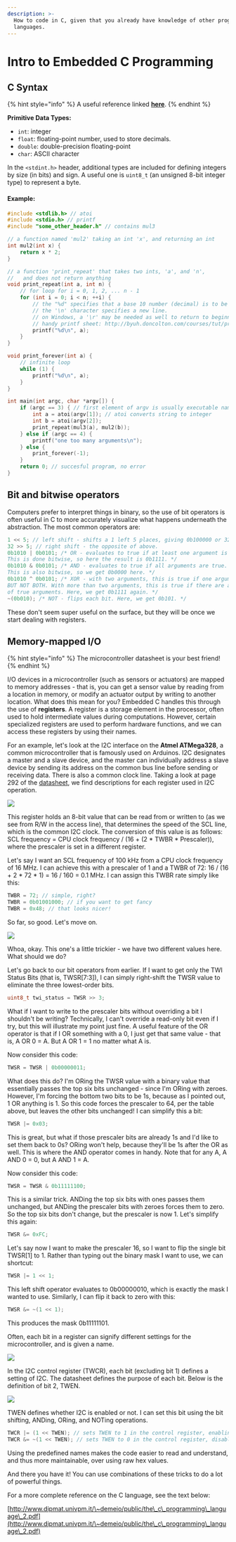 ```yaml
---
description: >-
  How to code in C, given that you already have knowledge of other programming
  languages.
---
```


# Intro to Embedded C Programming

## C Syntax

{% hint style="info" %}
A useful reference linked [**here**](https://docs.microsoft.com/en-us/cpp/c-language/c-language-reference).
{% endhint %}

**Primitive Data Types:**&#x20;

* `int`: integer
* `float`: floating-point number, used to store decimals.
* `double`: double-precision floating-point
* `char`:  ASCII character

In the `<stdint.h>` header, additional types are included for defining integers by size (in bits) and sign. A useful one is `uint8_t` (an unsigned 8-bit integer type) to represent a byte.

#### Example:

```c
#include <stdlib.h> // atoi
#include <stdio.h> // printf
#include "some_other_header.h" // contains mul3

// a function named 'mul2' taking an int 'x', and returning an int
int mul2(int x) {
    return x * 2;
}

// a function 'print_repeat' that takes two ints, 'a', and 'n',
//   and does not return anything
void print_repeat(int a, int n) {
    // for loop for i = 0, 1, 2, ... n - 1
    for (int i = 0; i < n; ++i) {
        // the "%d" specifies that a base 10 number (decimal) is to be printed there.
        // the '\n' character specifies a new line. 
        // on Windows, a '\r' may be needed as well to return to beginning of line.
        // handy printf sheet: http://byuh.doncolton.com/courses/tut/printf.pdf
        printf("%d\n", a); 
    }
}

void print_forever(int a) {
    // infinite loop
    while (1) {
        printf("%d\n", a);
    }
}

int main(int argc, char *argv[]) {
    if (argc == 3) { // first element of argv is usually executable name.
        int a = atoi(argv[1]); // atoi converts string to integer
        int b = atoi(argv[2]);
        print_repeat(mul3(a), mul2(b));
    } else if (argc == 4) {
        printf("one too many arguments\n");
    } else {
        print_forever(-1);
    }
    return 0; // succesful program, no error
}
```

## Bit and bitwise operators

Computers prefer to interpret things in binary, so the use of bit operators is often useful in C to more accurately visualize what happens underneath the abstraction. The most common operators are:

```c
1 << 5; // left shift - shifts a 1 left 5 places, giving 0b100000 or 32.
32 >> 5; // right shift - the opposite of above.
0b1010 | 0b0101; /* OR - evaluates to true if at least one argument is true. 
This is done bitwise, so here the result is 0b1111. */
0b1010 & 0b0101; /* AND - evaluates to true if all arguments are true.
This is also bitwise, so we get 0b0000 here. */
0b1010 ^ 0b0101; /* XOR - with two arguments, this is true if one argument is true, 
BUT NOT BOTH. With more than two arguments, this is true if there are an odd number
of true arguments. Here, we get 0b1111 again. */
~(0b010); /* NOT - flips each bit. Here, we get 0b101. */
```

These don't seem super useful on the surface, but they will be once we start dealing with registers.

## Memory-mapped I/O

{% hint style="info" %}
The microcontroller datasheet is your best friend!
{% endhint %}

I/O devices in a microcontroller (such as sensors or actuators) are mapped to memory addresses - that is, you can get a sensor value by reading from a location in memory, or modify an actuator output by writing to another location. What does this mean for you? Embedded C handles this through the use of **registers**. A register is a storage element in the processor, often used to hold intermediate values during computations. However, certain specialized registers are used to perform hardware functions, and we can access these registers by using their names.

For an example, let's look at the I2C interface on the **Atmel ATMega328**, a common microcontroller that is famously used on Arduinos. I2C designates a master and a slave device, and the master can individually address a slave device by sending its address on the common bus line before sending or receiving data. There is also a common clock line. Taking a look at page 292 of the [datasheet](http://ww1.microchip.com/downloads/en/DeviceDoc/Atmel-42735-8-bit-AVR-Microcontroller-ATmega328-328P\_Datasheet.pdf), we find descriptions for each register used in I2C operation.

![](<../../.gitbook/assets/image (31).png>)

This register holds an 8-bit value that can be read from or written to (as we see from R/W in the access line), that determines the speed of the SCL line, which is the common I2C clock. The conversion of this value is as follows: SCL frequency = CPU clock frequency / (16 + (2 \* TWBR \* Prescaler)), where the prescaler is set in a different register.

Let's say I want an SCL frequency of 100 kHz from a CPU clock frequency of 16 MHz. I can achieve this with a prescaler of 1 and a TWBR of 72: 16 / (16 + 2 \* 72 \* 1) = 16 / 160 = 0.1 MHz. I can assign this TWBR rate simply like this:

```c
TWBR = 72; // simple, right?
TWBR = 0b01001000; // if you want to get fancy
TWBR = 0x48; // that looks nicer!
```

So far, so good. Let's move on.

![](<../../.gitbook/assets/image (13) (1).png>)

Whoa, okay. This one's a little trickier - we have two different values here. What should we do?

Let's go back to our bit operators from earlier. If I want to get only the TWI Status Bits (that is, TWSR\[7:3]), I can simply right-shift the TWSR value to eliminate the three lowest-order bits.

```c
uint8_t twi_status = TWSR >> 3;
```

What if I want to write to the prescaler bits without overriding a bit I shouldn't be writing? Technically, I can't override a read-only bit even if I try, but this will illustrate my point just fine. A useful feature of the OR operator is that if I OR something with a 0, I just get that same value - that is, A OR 0 = A. But A OR 1 = 1 no matter what A is.

Now consider this code:

```c
TWSR = TWSR | 0b00000011;
```

What does this do? I'm ORing the TWSR value with a binary value that essentially passes the top six bits unchanged - since I'm ORing with zeroes. However, I'm forcing the bottom two bits to be 1s, because as I pointed out, 1 OR anything is 1. So this code forces the prescaler to 64, per the table above, but leaves the other bits unchanged! I can simplify this a bit:

```c
TWSR |= 0x03;
```

This is great, but what if those prescaler bits are already 1s and I'd like to set them back to 0s? ORing won't help, because they'll be 1s after the OR as well. This is where the AND operator comes in handy. Note that for any A, A AND 0 = 0, but A AND 1 = A.

Now consider this code:

```c
TWSR = TWSR & 0b11111100;
```

This is a similar trick. ANDing the top six bits with ones passes them unchanged, but ANDing the prescaler bits with zeroes forces them to zero. So the top six bits don't change, but the prescaler is now 1. Let's simplify this again:

```c
TWSR &= 0xFC;
```

Let's say now I want to make the prescaler 16, so I want to flip the single bit TWSR\[1] to 1. Rather than typing out the binary mask I want to use, we can shortcut:

```c
TWSR |= 1 << 1;
```

This left shift operator evaluates to 0b00000010, which is exactly the mask I wanted to use. Similarly, I can flip it back to zero with this:

```c
TWSR &= ~(1 << 1);
```

This produces the mask 0b11111101.

Often, each bit in a register can signify different settings for the microcontroller, and is given a name.

![](<../../.gitbook/assets/image (48).png>)

In the I2C control register (TWCR), each bit (excluding bit 1) defines a setting of I2C. The datasheet defines the purpose of each bit. Below is the definition of bit 2, TWEN.

![](<../../.gitbook/assets/image (88).png>)

TWEN defines whether I2C is enabled or not. I can set this bit using the bit shifting, ANDing, ORing, and NOTing operations.

```c
TWCR |= (1 << TWEN); // sets TWEN to 1 in the control register, enabling I2C
TWCR &= ~(1 << TWEN); // sets TWEN to 0 in the control register, disabling I2C 
```

Using the predefined names makes the code easier to read and understand, and thus more maintainable, over using raw hex values.

And there you have it! You can use combinations of these tricks to do a lot of powerful things.

For a more complete reference on the C language, see the text below:

[http://www.dipmat.univpm.it/\~demeio/public/the\_c\_programming\_language\_2.pdf](http://www.dipmat.univpm.it/\~demeio/public/the\_c\_programming\_language\_2.pdf)

